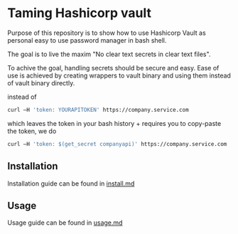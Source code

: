 # Taming Hashicorp vault

Purpose of this repository is to show how to use Hashicorp Vault as personal easy to use password manager in bash shell.

The goal is to live the maxim "No clear text secrets in clear text files".

To achive the goal, handling secrets should be secure and easy. Ease of use is achieved by creating wrappers to vault binary and using them instead of vault binary directly. 

instead of 
```bash
curl –H 'token: YOURAPITOKEN' https://company.service.com
```
which leaves the token in your bash history + requires you to copy-paste the token, we do
```bash
curl –H 'token: $(get_secret companyapi)' https://company.service.com
```


## Installation

Installation guide can be found in [install.md](./docs/install.md)

## Usage

Usage guide can be found in [usage.md](./docs/usage.md)
